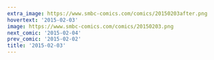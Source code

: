 ```yaml
---
extra_image: https://www.smbc-comics.com/comics/20150203after.png
hovertext: '2015-02-03'
image: https://www.smbc-comics.com/comics/20150203.png
next_comic: '2015-02-04'
prev_comic: '2015-02-02'
title: '2015-02-03'
---
```


